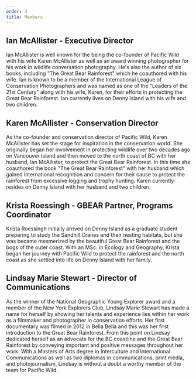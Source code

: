 ```yaml
---
order: 4
title: Members
---
```


## Ian McAllister - Executive Director


Ian McAllister is well known for the being the co-founder of Pacific Wild with his wife Karen McAllister as well as an award winning photographer for his work in wildlife conversation photography. He's also the author of six books, including "The Great Bear Rainforest" which he coauthored with his wife. Ian is known to be a member of the International League of Conservation Photographers and was named as one of the "Leaders of the 21st Century" along with his wife, Karen, for their efforts in protecting the Great Bear Rainforest. Ian currently lives on Denny Island with his wife and two children.


## Karen McAllister - Conservation Director

As the co-founder and conservation director of Pacific Wild, Karen McAllister has set the stage for inspiration in the conservation world. She originally began her involvement in protecting wildlife over two decades ago on Vancouver Island and then moved to the north coast of BC with her husband, Ian McAllister, to protect the Great Bear Rainforest. In this time she coauthored the book "The Great Bear Rainforest" with her husband which gained international recognition and concern for their cause to protect the rainforest from excessive logging and trophy hunting. Karen currently resides on Denny Island with her husband and two children.  


## Krista Roessingh - GBEAR Partner, Programs Coordinator

Krista Roessingh initially arrived on Denny Island as a graduate student preparing to study the Sandhill Cranes and their nesting habitats, but she was became mesmerized by the beautiful Great Bear Rainforest and the bogs of the outer coast. With an MSc. in Ecology and Geography, Krista began her journey with Pacific Wild to protect the rainforest and the north coast as she settled into life on Denny Island with her family.


## Lindsay Marie Stewart - Director of Communications

As the winner of the National Geographic Young Explorer award and a member of the New York Explorers Club, Lindsay Marie Stewart has made a name for herself by showing her talents and experience lies within her work as a filmmaker and photographer in conservation efforts. Her first documentary was filmed in 2012 in Bella Bella and this was her first introduction to the Great Bear Rainforest. From this point on Lindsay dedicated herself as an advocate for the BC coastline and the Great Bear Rainforest by conveying important and positive messages throughout her work. With a Masters of Arts degree in Interculture and International Communications as well as two diplomas in communications, print media, and photojournalism, Lindsay is without a doubt a worthy member of the team for Pacific Wild.  

 


